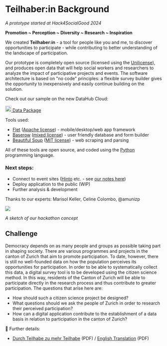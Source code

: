 Teilhaber:in Background
===

_A prototype started at Hack4SocialGood 2024_

**Promotion \~ Perception \~ Diversity \~ Research \~ Inspiration**

We created **Teilhaber:in** - a tool for people like you and me, to discover opportunities to participate - while contributing to better understanding of the landscape of participation.

Our prototype is completely open source (licensed using the [Unilicense](https://github.com/Spaezli/teilhaber/blob/main/LICENSE)), and produces open data that will help social workers and researchers to analyze the impact of participative projects and events. The software architecture is based on "no code" principles: a flexible survey builder gives the opportunity to inexpensively and easily continue building on the solution.

Check out our sample on the new DataHub Cloud: 

<a href="https://datahub.io/@loleg/teilhaber-in" target="_blank" class="btn btn-light btn-lg"><img style="height:1.4em" src="https://datahub.io/datahub-cube.svg"> Data Package</a>

Tools used:

- [Flet](https://Flet.dev/) ([Apache license](https://github.com/flet-dev/flet?tab=Apache-2.0-1-ov-file#readme)) - mobile/desktop/web app framework 
- [Baserow](https://baserow.io/) ([mixed license](https://github.com/bram2w/baserow?tab=License-1-ov-file#readme)) - user friendly database and form builder
- [Beautiful Soup](https://www.crummy.com/software/BeautifulSoup/) ([MIT license](https://git.launchpad.net/beautifulsoup/tree/LICENSE)) - web scraping and parsing

All of these tools are open source, and coded using the [Python](https://www.python.org/) programming language.

### Next steps:

- Connect to event sites \([Hinto](https://hinto.ch) etc. - see [our notes here](https://hackmd.io/@oleg/rJzXIfeb0)\)
- Deploy application to the public (WIP)
- Further analysis & development

Thanks to our experts: Marisol Keller, Celine Colombo, @amunizp

![](https://s3.dribdat.cc/h4sg/2024/16/0IMIDDPK0BUCGVF43KR4RWQB/IMG_20240419_19491901.jpeg)

_A sketch of our hackathon concept_

## Challenge

Democracy depends on as many people and groups as possible taking part in shaping society. There are various programmes and projects in the canton of Zurich that aim to promote participation. To date, however, there is still no well-founded data on how the population perceives its opportunities for participation. In order to be able to systematically collect this data, a digital survey tool is to be developed using the citizen science method. In this way, residents of the Canton of Zurich will be able to participate directly in the research process and thus contribute to greater participation. The questions that arise here are:

- How should such a citizen science project be designed?
- What questions should we ask the people of Zurich in order to research their perceived participation?
- How can a digital application contribute to the establishment of a data basis in relation to participation in the canton of Zurich?

🧭 Further details:

* [Durch Teilhabe zu mehr Teilhabe](https://s3.dribdat.cc/h4sg/2024/5255/KBIY3YEB92Q0X25KLCFVD2E0/Durch_Teilhabe_zu_mehr_Teilhabe.pdf) (PDF) / [English Translation](https://s3.dribdat.cc/h4sg/2024/16/KGCPAM5YOP343QE92E6V8L0Z/Durch_Teilhabe_zu_mehr_Teilhabe_en.pdf) (PDF)